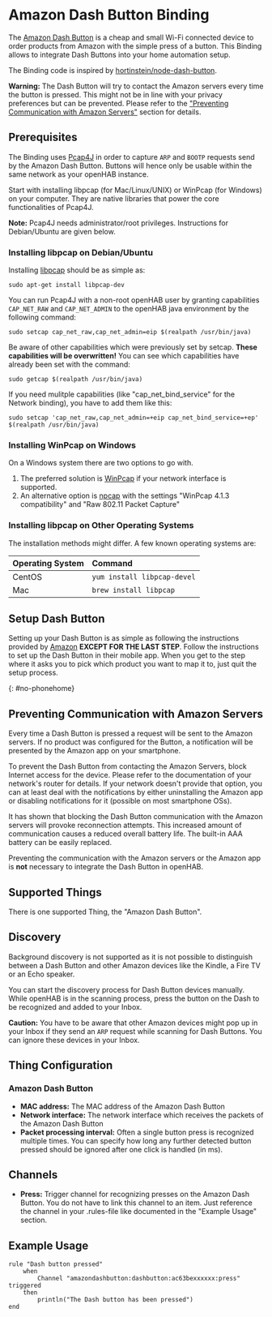 # Amazon Dash Button Binding

The [Amazon Dash Button](https://www.amazon.com/Dash-Buttons/b?node=10667898011) is a cheap and small Wi-Fi connected device to order products from Amazon with the simple press of a button.
This Binding allows to integrate Dash Buttons into your home automation setup.

The Binding code is inspired by [hortinstein/node-dash-button](https://github.com/hortinstein/node-dash-button).

**Warning:**
The Dash Button will try to contact the Amazon servers every time the button is pressed.
This might not be in line with your privacy preferences but can be prevented.
Please refer to the ["Preventing Communication with Amazon Servers"](#no-phonehome) section for details.

## Prerequisites

The Binding uses [Pcap4J](https://www.pcap4j.org/) in order to capture `ARP` and `BOOTP` requests send by the Amazon Dash Button.
Buttons will hence only be usable within the same network as your openHAB instance.

Start with installing libpcap (for Mac/Linux/UNIX) or WinPcap (for Windows) on your computer.
They are native libraries that power the core functionalities of Pcap4J.

**Note:**
Pcap4J needs administrator/root privileges.
Instructions for Debian/Ubuntu are given below.

### Installing libpcap on Debian/Ubuntu

Installing [libpcap](http://www.tcpdump.org/) should be as simple as:

```shell
sudo apt-get install libpcap-dev
```

You can run Pcap4J with a non-root openHAB user by granting capabilities `CAP_NET_RAW` and `CAP_NET_ADMIN`
to the openHAB java environment by the following command: 

```shell
sudo setcap cap_net_raw,cap_net_admin=eip $(realpath /usr/bin/java)
```

Be aware of other capabilities which were previously set by setcap.
**These capabilities will be overwritten!**
You can see which capabilities have already been set with the command:

```shell
sudo getcap $(realpath /usr/bin/java)
```

If you need mulitple capabilities (like "cap_net_bind_service" for the Network binding), you have to add them like this:

```shell
sudo setcap 'cap_net_raw,cap_net_admin=+eip cap_net_bind_service=+ep' $(realpath /usr/bin/java)
```

### Installing WinPcap on Windows

On a Windows system there are two options to go with.

1. The preferred solution is [WinPcap](https://www.winpcap.org) if your network interface is supported.
2. An alternative option is [npcap](https://github.com/nmap/npcap) with the settings "WinPcap 4.1.3 compatibility" and "Raw 802.11 Packet Capture"

### Installing libpcap on Other Operating Systems

The installation methods might differ.
A few known operating systems are:

| Operating System | Command                     |
|:-----------------|:----------------------------|
| CentOS           | `yum install libpcap-devel` |
| Mac              | `brew install libpcap`      |

## Setup Dash Button

Setting up your Dash Button is as simple as following the instructions provided by [Amazon](https://www.amazon.com/Dash-Buttons/b?node=10667898011) **EXCEPT FOR THE LAST STEP**.
Follow the instructions to set up the Dash Button in their mobile app.
When you get to the step where it asks you to pick which product you want to map it to, just quit the setup process.

{: #no-phonehome}
## Preventing Communication with Amazon Servers

Every time a Dash Button is pressed a request will be sent to the Amazon servers.
If no product was configured for the Button, a notification will be presented by the Amazon app on your smartphone.

To prevent the Dash Button from contacting the Amazon Servers, block Internet access for the device.
Please refer to the documentation of your network's router for details.
If your network doesn't provide that option, you can at least deal with the notifications by either uninstalling the Amazon app or disabling notifications for it (possible on most smartphone OSs).

It has shown that blocking the Dash Button communication with the Amazon servers will provoke reconnection attempts.
This increased amount of communication causes a reduced overall battery life.
The built-in AAA battery can be easily replaced. 

Preventing the communication with the Amazon servers or the Amazon app is **not** necessary to integrate the Dash Button in openHAB.

## Supported Things

There is one supported Thing, the "Amazon Dash Button". 

## Discovery

Background discovery is not supported as it is not possible to distinguish between a Dash Button and other Amazon devices like the Kindle, a Fire TV or an Echo speaker.

You can start the discovery process for Dash Button devices manually.
While openHAB is in the scanning process, press the button on the Dash to be recognized and added to your Inbox.

**Caution:**
You have to be aware that other Amazon devices might pop up in your Inbox if they send an `ARP` request while scanning for Dash Buttons.
You can ignore these devices in your Inbox.

## Thing Configuration

### Amazon Dash Button

* **MAC address:** The MAC address of the Amazon Dash Button
* **Network interface:** The network interface which receives the packets of the Amazon Dash Button
* **Packet processing interval:** Often a single button press is recognized multiple times. You can specify how long any further detected button pressed should be ignored after one click is handled (in ms).

## Channels

* **Press:** Trigger channel for recognizing presses on the Amazon Dash Button. You do not have to link this channel to an item. Just reference the channel in your .rules-file like documented in the "Example Usage" section.

## Example Usage

```
rule "Dash button pressed"
    when
        Channel "amazondashbutton:dashbutton:ac63bexxxxxx:press" triggered
    then
        println("The Dash button has been pressed")
end
```
